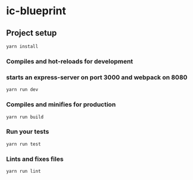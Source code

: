 # ic-blueprint

## Project setup
```
yarn install
```

### Compiles and hot-reloads for development
### starts an express-server on port 3000 and webpack on 8080
```
yarn run dev
```

### Compiles and minifies for production
```
yarn run build
```

### Run your tests
```
yarn run test
```

### Lints and fixes files
```
yarn run lint
```
